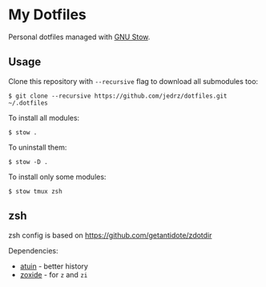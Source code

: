 # My Dotfiles

Personal dotfiles managed with [GNU Stow](http://www.gnu.org/software/stow/).

## Usage

Clone this repository with `--recursive` flag to download all submodules too:

    $ git clone --recursive https://github.com/jedrz/dotfiles.git ~/.dotfiles

To install all modules:

    $ stow .

To uninstall them:

    $ stow -D .

To install only some modules:

    $ stow tmux zsh

## zsh

zsh config is based on https://github.com/getantidote/zdotdir

Dependencies:
- [atuin](https://atuin.sh/) - better history
- [zoxide](https://github.com/ajeetdsouza/zoxide) - for `z` and `zi`
